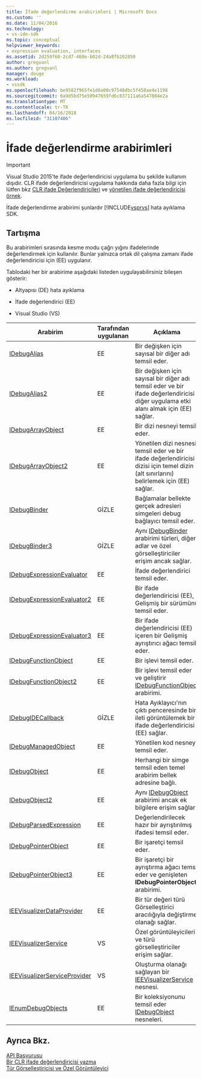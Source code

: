 ```yaml
---
title: İfade değerlendirme arabirimleri | Microsoft Docs
ms.custom: ''
ms.date: 11/04/2016
ms.technology:
- vs-ide-sdk
ms.topic: conceptual
helpviewer_keywords:
- expression evaluation, interfaces
ms.assetid: 2d259f60-2cd7-460e-b02d-24a8fb202850
author: gregvanl
ms.author: gregvanl
manager: douge
ms.workload:
- vssdk
ms.openlocfilehash: be9582f965fe1d8a00c97548dbc5f458ae4e1198
ms.sourcegitcommit: 6a9d5bd75e50947659fd6c837111a6a547884e2a
ms.translationtype: MT
ms.contentlocale: tr-TR
ms.lasthandoff: 04/16/2018
ms.locfileid: "31107406"
---
```

# <a name="expression-evaluation-interfaces"></a>İfade değerlendirme arabirimleri
> [!IMPORTANT]
>  Visual Studio 2015'te ifade değerlendiricisi uygulama bu şekilde kullanım dışıdır. CLR ifade değerlendiricisi uygulama hakkında daha fazla bilgi için lütfen bkz [CLR ifade Değerlendiricileri](https://github.com/Microsoft/ConcordExtensibilitySamples/wiki/CLR-Expression-Evaluators) ve [yönetilen ifade değerlendiricisi örnek](https://github.com/Microsoft/ConcordExtensibilitySamples/wiki/Managed-Expression-Evaluator-Sample).  
  
 İfade değerlendirme arabirimi şunlardır [!INCLUDE[vsprvs](../../../code-quality/includes/vsprvs_md.md)] hata ayıklama SDK.  
  
## <a name="discussion"></a>Tartışma  
 Bu arabirimleri sırasında kesme modu çağrı yığını ifadelerinde değerlendirmek için kullanılır. Bunlar yalnızca ortak dil çalışma zamanı ifade değerlendiricisi için (EE) uygulanır.  
  
 Tablodaki her bir arabirime aşağıdaki listeden uygulayabilirsiniz bileşen gösterir:  
  
-   Altyapısı (DE) hata ayıklama  
  
-   İfade değerlendirici (EE)  
  
-   Visual Studio (VS)  
  
|Arabirim|Tarafından uygulanan|Açıklama|  
|---------------|--------------------|-----------------|  
|[IDebugAlias](../../../extensibility/debugger/reference/idebugalias.md)|EE|Bir değişken için sayısal bir diğer adı temsil eder.|  
|[IDebugAlias2](../../../extensibility/debugger/reference/idebugalias2.md)|EE|Bir değişken için sayısal bir diğer adı temsil eder ve bir ifade değerlendiricisi diğer uygulama etki alanı almak için (EE) sağlar.|  
|[IDebugArrayObject](../../../extensibility/debugger/reference/idebugarrayobject.md)|EE|Bir dizi nesneyi temsil eder.|  
|[IDebugArrayObject2](../../../extensibility/debugger/reference/idebugarrayobject2.md)|EE|Yönetilen dizi nesnesi temsil eder ve bir ifade değerlendiricisi dizisi için temel dizin (alt sınırlarını) belirlemek için (EE) sağlar.|  
|[IDebugBinder](../../../extensibility/debugger/reference/idebugbinder.md)|GİZLE|Bağlamalar bellekte gerçek adresleri simgeleri debug bağlayıcı temsil eder.|  
|[IDebugBinder3](../../../extensibility/debugger/reference/idebugbinder3.md)|GİZLE|Aynı [IDebugBinder](../../../extensibility/debugger/reference/idebugbinder.md) arabirimi türleri, diğer adlar ve özel görselleştiriciler erişim ancak sağlar.|  
|[IDebugExpressionEvaluator](../../../extensibility/debugger/reference/idebugexpressionevaluator.md)|EE|İfade değerlendirici temsil eder.|  
|[IDebugExpressionEvaluator2](../../../extensibility/debugger/reference/idebugexpressionevaluator2.md)|EE|Bir ifade değerlendiricisi (EE), Gelişmiş bir sürümünü temsil eder.|  
|[IDebugExpressionEvaluator3](../../../extensibility/debugger/reference/idebugexpressionevaluator3.md)|EE|Bir ifade değerlendiricisi (EE) içeren bir Gelişmiş ayrıştırıcı ağacı temsil eder.|  
|[IDebugFunctionObject](../../../extensibility/debugger/reference/idebugfunctionobject.md)|EE|Bir işlevi temsil eder.|  
|[IDebugFunctionObject2](../../../extensibility/debugger/reference/idebugfunctionobject2.md)|EE|Bir işlevi temsil eder ve geliştirir [IDebugFunctionObject](../../../extensibility/debugger/reference/idebugfunctionobject.md) arabirimi.|  
|[IDebugIDECallback](../../../extensibility/debugger/reference/idebugidecallback.md)|GİZLE|Hata Ayıklayıcı'nın çıktı penceresinde bir ileti görüntülemek bir ifade değerlendiricisi (EE) sağlar.|  
|[IDebugManagedObject](../../../extensibility/debugger/reference/idebugmanagedobject.md)|EE|Yönetilen kod nesneyi temsil eder.|  
|[IDebugObject](../../../extensibility/debugger/reference/idebugobject.md)|EE|Herhangi bir simge temsil eden temel arabirim bellek adresine bağlı.|  
|[IDebugObject2](../../../extensibility/debugger/reference/idebugobject2.md)|EE|Aynı [IDebugObject](../../../extensibility/debugger/reference/idebugobject.md) arabirimi ancak ek bilgilere erişim sağlar.|  
|[IDebugParsedExpression](../../../extensibility/debugger/reference/idebugparsedexpression.md)|EE|Değerlendirilecek hazır bir ayrıştırılmış ifadesi temsil eder.|  
|[IDebugPointerObject](../../../extensibility/debugger/reference/idebugpointerobject.md)|EE|Bir işaretçi temsil eder.|  
|[IDebugPointerObject3](../../../extensibility/debugger/reference/idebugpointerobject3.md)|EE|Bir işaretçi bir ayrıştırma ağacı temsil eder ve genişleten **IDebugPointerObject** arabirimi.|  
|[IEEVisualizerDataProvider](../../../extensibility/debugger/reference/ieevisualizerdataprovider.md)|EE|Bir tür değeri türü Görselleştirici aracılığıyla değiştirme olanağı sağlar.|  
|[IEEVisualizerService](../../../extensibility/debugger/reference/ieevisualizerservice.md)|VS|Özel görüntüleyicileri ve türü görselleştiriciler erişim sağlar.|  
|[IEEVisualizerServiceProvider](../../../extensibility/debugger/reference/ieevisualizerserviceprovider.md)|VS|Oluşturma olanağı sağlayan bir [IEEVisualizerService](../../../extensibility/debugger/reference/ieevisualizerservice.md) nesnesi.|  
|[IEnumDebugObjects](../../../extensibility/debugger/reference/ienumdebugobjects.md)|EE|Bir koleksiyonunu temsil eder [IDebugObject](../../../extensibility/debugger/reference/idebugobject.md) nesneleri.|  
  
## <a name="see-also"></a>Ayrıca Bkz.  
 [API Başvurusu](../../../extensibility/debugger/reference/api-reference-visual-studio-debugging.md)   
 [Bir CLR ifade değerlendiricisi yazma](../../../extensibility/debugger/writing-a-common-language-runtime-expression-evaluator.md)   
 [Tür Görselleştiricisi ve Özel Görüntüleyici](../../../extensibility/debugger/type-visualizer-and-custom-viewer.md)